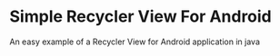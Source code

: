 # Simple Recycler View For Android
An easy example of a Recycler View for Android application in java

